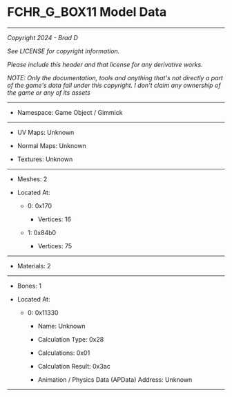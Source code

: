 # FCHR_G_BOX11 Model Data

---

*Copyright 2024 - Brad D*

*See LICENSE for copyright information.*

*Please include this header and that license for any derivative works.*

*NOTE: Only the documentation, tools and anything that's not directly a part of the game's data fall under this copyright. I don't claim any ownership of the game or any of its assets*

---

* Namespace: Game Object / Gimmick

---

* UV Maps: Unknown

* Normal Maps: Unknown

* Textures: Unknown

---

* Meshes: 2

* Located At:

  * 0: 0x170

    * Vertices: 16

  * 1: 0x84b0

    * Vertices: 75

---

* Materials: 2

---

* Bones: 1

* Located At:

  * 0: 0x11330

    * Name: Unknown

    * Calculation Type: 0x28

    * Calculations: 0x01

    * Calculation Result: 0x3ac

    * Animation / Physics Data (APData) Address: Unknown

---

